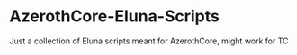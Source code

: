 # AzerothCore-Eluna-Scripts
Just a collection of Eluna scripts meant for AzerothCore, might work for TC
